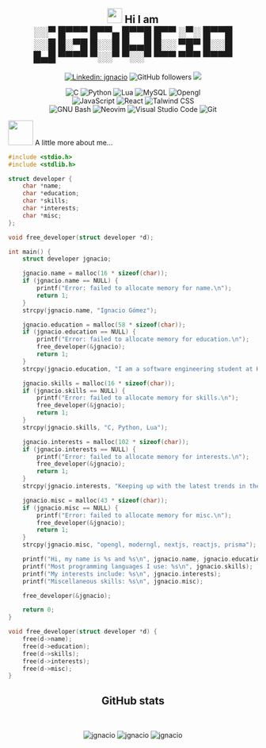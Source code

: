 <div align="center">
<h2><img src="https://slackmojis.com/emojis/5584-deployparrot/download" width="30"/> Hi I am
<br>
░░▀ █▀▀▀ █▀▀▄ █▀▀█ █▀▀ ░▀░ █▀▀█<br>
░░█ █░▀█ █░░█ █▄▄█ █░░ ▀█▀ █░░█<br>
█▄█ ▀▀▀▀ ▀░░▀ ▀░░▀ ▀▀▀ ▀▀▀ ▀▀▀▀</h2>


[![Linkedin: jgnacio](https://img.shields.io/badge/-jgnacio-blue?style=flat-square&logo=Linkedin&logoColor=white&link=https://www.linkedin.com/in/jgnacio-p-singh/)](https://www.linkedin.com/in/jgnaciogomez/)
![GitHub followers](https://img.shields.io/github/followers/jgnacio?label=Follow&style=social)
![](https://komarev.com/ghpvc/?username=jgnacio&style=for-the-badge&color=red)
</div>

<div align="center">
 
![C](https://img.shields.io/badge/c-%2300599C.svg?style=for-the-badge&logo=c&logoColor=white)
![Python](https://img.shields.io/badge/python-3670A0?style=for-the-badge&logo=python&logoColor=ffdd54)
![Lua](https://img.shields.io/badge/Lua-0078d7.svg?style=for-the-badge&logo=Lua&logoColor=white)
![MySQL](https://img.shields.io/badge/mysql-%2300f.svg?style=for-the-badge&logo=mysql&logoColor=white)
![Opengl](https://img.shields.io/badge/Opengl-FFFFFF?style=for-the-badge&logo=opengl&logoColor=Blue)
<br />
![JavaScript](https://img.shields.io/badge/javascript-%23323330.svg?style=for-the-badge&logo=javascript&logoColor=%23F7DF1E)
![React](https://img.shields.io/badge/react-%2320232a.svg?style=for-the-badge&logo=react&logoColor=%2361DAFB)
![Talwind CSS](https://img.shields.io/badge/Tailwind_CSS-38B2AC?style=for-the-badge&logo=tailwind-css&logoColor=white)
<br />
![GNU Bash](https://img.shields.io/badge/GNU%20Bash-4EAA25?style=for-the-badge&logo=GNU%20Bash&logoColor=white)
![Neovim](https://img.shields.io/badge/NeoVim-%2357A143.svg?&style=for-the-badge&logo=neovim&logoColor=white)
![Visual Studio Code](https://img.shields.io/badge/Visual%20Studio%20Code-0078d7.svg?style=for-the-badge&logo=visual-studio-code&logoColor=white)
![Git](https://img.shields.io/badge/git-%23F05033.svg?style=for-the-badge&logo=git&logoColor=white)


</div>

<img src="https://slackmojis.com/emojis/7421-typingcat/download" width="50"> A little more about me...  

```c
#include <stdio.h>
#include <stdlib.h>

struct developer {
    char *name;
    char *education;
    char *skills;
    char *interests;
    char *misc;
};

void free_developer(struct developer *d);

int main() {
    struct developer jgnacio;

    jgnacio.name = malloc(16 * sizeof(char));
    if (jgnacio.name == NULL) {
        printf("Error: failed to allocate memory for name.\n");
        return 1;
    }
    strcpy(jgnacio.name, "Ignacio Gómez");

    jgnacio.education = malloc(58 * sizeof(char));
    if (jgnacio.education == NULL) {
        printf("Error: failed to allocate memory for education.\n");
        free_developer(&jgnacio);
        return 1;
    }
    strcpy(jgnacio.education, "I am a software engineering student at Holberton School.");

    jgnacio.skills = malloc(16 * sizeof(char));
    if (jgnacio.skills == NULL) {
        printf("Error: failed to allocate memory for skills.\n");
        free_developer(&jgnacio);
        return 1;
    }
    strcpy(jgnacio.skills, "C, Python, Lua");

    jgnacio.interests = malloc(102 * sizeof(char));
    if (jgnacio.interests == NULL) {
        printf("Error: failed to allocate memory for interests.\n");
        free_developer(&jgnacio);
        return 1;
    }
    strcpy(jgnacio.interests, "Keeping up with the latest trends in the technology industry and exploring new programming projects.");

    jgnacio.misc = malloc(43 * sizeof(char));
    if (jgnacio.misc == NULL) {
        printf("Error: failed to allocate memory for misc.\n");
        free_developer(&jgnacio);
        return 1;
    }
    strcpy(jgnacio.misc, "opengl, moderngl, nextjs, reactjs, prisma");

    printf("Hi, my name is %s and %s\n", jgnacio.name, jgnacio.education);
    printf("Most programming languages I use: %s\n", jgnacio.skills);
    printf("My interests include: %s\n", jgnacio.interests);
    printf("Miscellaneous skills: %s\n", jgnacio.misc);

    free_developer(&jgnacio);

    return 0;
}

void free_developer(struct developer *d) {
    free(d->name);
    free(d->education);
    free(d->skills);
    free(d->interests);
    free(d->misc);
}
```
<h2 align="center">  GitHub stats </h2>
 <br />
<p align="center">
 <img src="https://github-readme-stats.vercel.app/api?username=jgnacio&show_icons=true&count_private=true&theme=onedark&hide_border=true&hide=issues,contribs&bg_color=00000000"  alt="jgnacio" />
 <img src="https://github-readme-stats.vercel.app/api/top-langs/?username=jgnacio&layout=compact&hide_border=true&theme=onedark&bg_color=00000000&langs_count=6&hide=jupyter%20notebook,tex,css,html,php" alt="jgnacio" />
 <img src="https://github-readme-streak-stats.herokuapp.com?user=jgnacio&theme=onedark&hide_border=true&background=FFFFFF00" alt="jgnacio" />
</p>
